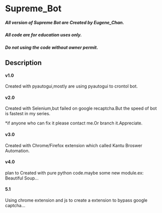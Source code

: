 <h1>Supreme_Bot</h1>
<h5>All version of Supreme Bot are Created by Eugene_Chan. </h5>
<h5>All code are for education uses only.</h5>
<h5>Do not using the code without owner permit.</h5>

<h2>Description</h2>
<h4>v1.0</h4>
  <p>Created with pyautogui,mostly are using pyautogui to crontol bot.</p>
<h4>v2.0</h4>
  <p>Created with Selenium,but failed on google recaptcha.But the speed of bot is fastest in my series.</p>
  <p>*if anyone who can fix it please contact me.Or branch it.Appreciate.</p>
<h4>v3.0</h4>
  <p>Created with Chrome/Firefox extension which called Kantu Broswer Automation.</p>
<h4>v4.0</h4>
  <p>plan to Created with pure python code.maybe some new module.ex: Beautiful Soup...</p>
<h4>5.1</h4>
  <p>Using chrome extension and js to create a extension to bypass google captcha...</p>
